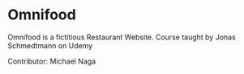 # Omnifood

Omnifood is a fictitious Restaurant Website. Course taught by Jonas Schmedtmann on Udemy

Contributor: Michael Naga
